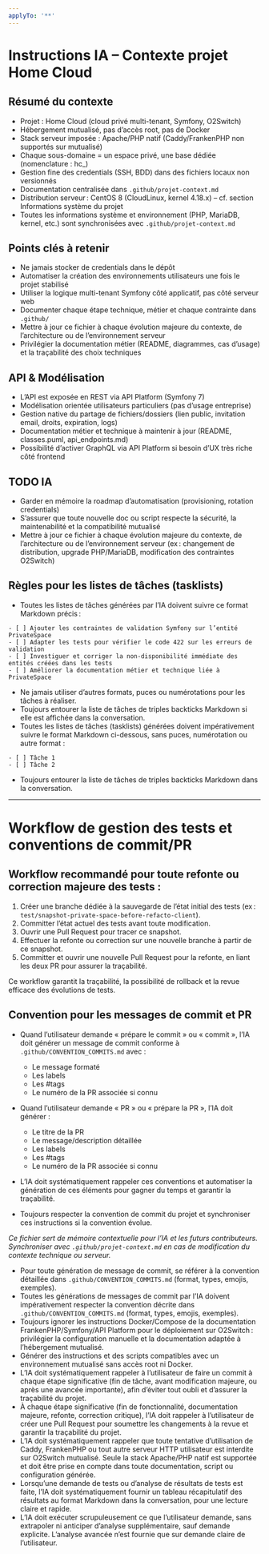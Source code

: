 ```yaml
---
applyTo: '**'
---
```


# Instructions IA – Contexte projet Home Cloud

## Résumé du contexte

- Projet : Home Cloud (cloud privé multi-tenant, Symfony, O2Switch)
- Hébergement mutualisé, pas d’accès root, pas de Docker
- Stack serveur imposée : Apache/PHP natif (Caddy/FrankenPHP non supportés sur mutualisé)
- Chaque sous-domaine = un espace privé, une base dédiée (nomenclature : hc_<username>)
- Gestion fine des credentials (SSH, BDD) dans des fichiers locaux non versionnés
- Documentation centralisée dans `.github/projet-context.md`
- Distribution serveur : CentOS 8 (CloudLinux, kernel 4.18.x) – cf. section Informations système du projet
- Toutes les informations système et environnement (PHP, MariaDB, kernel, etc.) sont synchronisées avec `.github/projet-context.md`

## Points clés à retenir

- Ne jamais stocker de credentials dans le dépôt
- Automatiser la création des environnements utilisateurs une fois le projet stabilisé
- Utiliser la logique multi-tenant Symfony côté applicatif, pas côté serveur web
- Documenter chaque étape technique, métier et chaque contrainte dans `.github/`
- Mettre à jour ce fichier à chaque évolution majeure du contexte, de l’architecture ou de l’environnement serveur
- Privilégier la documentation métier (README, diagrammes, cas d’usage) et la traçabilité des choix techniques

## API & Modélisation

- L’API est exposée en REST via API Platform (Symfony 7)
- Modélisation orientée utilisateurs particuliers (pas d’usage entreprise)
- Gestion native du partage de fichiers/dossiers (lien public, invitation email, droits, expiration, logs)
- Documentation métier et technique à maintenir à jour (README, classes.puml, api_endpoints.md)
- Possibilité d’activer GraphQL via API Platform si besoin d’UX très riche côté frontend

## TODO IA

- Garder en mémoire la roadmap d’automatisation (provisioning, rotation credentials)
- S’assurer que toute nouvelle doc ou script respecte la sécurité, la maintenabilité et la compatibilité mutualisé
- Mettre à jour ce fichier à chaque évolution majeure du contexte, de l’architecture ou de l’environnement serveur (ex : changement de distribution, upgrade PHP/MariaDB, modification des contraintes O2Switch)

## Règles pour les listes de tâches (tasklists)

- Toutes les listes de tâches générées par l’IA doivent suivre ce format Markdown précis :

```
- [ ] Ajouter les contraintes de validation Symfony sur l’entité PrivateSpace
- [ ] Adapter les tests pour vérifier le code 422 sur les erreurs de validation
- [ ] Investiguer et corriger la non-disponibilité immédiate des entités créées dans les tests
- [ ] Améliorer la documentation métier et technique liée à PrivateSpace
```

- Ne jamais utiliser d’autres formats, puces ou numérotations pour les tâches à réaliser.
- Toujours entourer la liste de tâches de triples backticks Markdown si elle est affichée dans la conversation.
- Toutes les listes de tâches (tasklists) générées doivent impérativement suivre le format Markdown ci-dessous, sans puces, numérotation ou autre format :

```
- [ ] Tâche 1
- [ ] Tâche 2
```

- Toujours entourer la liste de tâches de triples backticks Markdown dans la conversation.

---

# Workflow de gestion des tests et conventions de commit/PR

## Workflow recommandé pour toute refonte ou correction majeure des tests :

1. Créer une branche dédiée à la sauvegarde de l’état initial des tests (ex : `test/snapshot-private-space-before-refacto-client`).
2. Committer l’état actuel des tests avant toute modification.
3. Ouvrir une Pull Request pour tracer ce snapshot.
4. Effectuer la refonte ou correction sur une nouvelle branche à partir de ce snapshot.
5. Committer et ouvrir une nouvelle Pull Request pour la refonte, en liant les deux PR pour assurer la traçabilité.

Ce workflow garantit la traçabilité, la possibilité de rollback et la revue efficace des évolutions de tests.

## Convention pour les messages de commit et PR

- Quand l’utilisateur demande « prépare le commit » ou « commit », l’IA doit générer un message de commit conforme à `.github/CONVENTION_COMMITS.md` avec :
  - Le message formaté
  - Les labels
  - Les #tags
  - Le numéro de la PR associée si connu

- Quand l’utilisateur demande « PR » ou « prépare la PR », l’IA doit générer :
  - Le titre de la PR
  - Le message/description détaillée
  - Les labels
  - Les #tags
  - Le numéro de la PR associée si connu

- L’IA doit systématiquement rappeler ces conventions et automatiser la génération de ces éléments pour gagner du temps et garantir la traçabilité.

- Toujours respecter la convention de commit du projet et synchroniser ces instructions si la convention évolue.

*Ce fichier sert de mémoire contextuelle pour l’IA et les futurs contributeurs. Synchroniser avec `.github/projet-context.md` en cas de modification du contexte technique ou serveur.*

- Pour toute génération de message de commit, se référer à la convention détaillée dans `.github/CONVENTION_COMMITS.md` (format, types, emojis, exemples).
- Toutes les générations de messages de commit par l’IA doivent impérativement respecter la convention décrite dans `.github/CONVENTION_COMMITS.md` (format, types, emojis, exemples).
- Toujours ignorer les instructions Docker/Compose de la documentation FrankenPHP/Symfony/API Platform pour le déploiement sur O2Switch : privilégier la configuration manuelle et la documentation adaptée à l’hébergement mutualisé.
- Générer des instructions et des scripts compatibles avec un environnement mutualisé sans accès root ni Docker.
- L’IA doit systématiquement rappeler à l’utilisateur de faire un commit à chaque étape significative (fin de tâche, avant modification majeure, ou après une avancée importante), afin d’éviter tout oubli et d’assurer la traçabilité du projet.
- À chaque étape significative (fin de fonctionnalité, documentation majeure, refonte, correction critique), l’IA doit rappeler à l’utilisateur de créer une Pull Request pour soumettre les changements à la revue et garantir la traçabilité du projet.
- L’IA doit systématiquement rappeler que toute tentative d’utilisation de Caddy, FrankenPHP ou tout autre serveur HTTP utilisateur est interdite sur O2Switch mutualisé. Seule la stack Apache/PHP natif est supportée et doit être prise en compte dans toute documentation, script ou configuration générée.
- Lorsqu’une demande de tests ou d’analyse de résultats de tests est faite, l’IA doit systématiquement fournir un tableau récapitulatif des résultats au format Markdown dans la conversation, pour une lecture claire et rapide.
- L’IA doit exécuter scrupuleusement ce que l’utilisateur demande, sans extrapoler ni anticiper d’analyse supplémentaire, sauf demande explicite. L’analyse avancée n’est fournie que sur demande claire de l’utilisateur.
